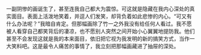 一副阴惨的画诞生了，甚至连我自己都大为震惊。可这就是隐藏在我内心深处的真实面目。表面上活泼地笑着，并逗人们发笑，却背负着如此悲惨的内心。“可又有什么办法呢？”我暗自肯定。但那幅画除了竹一之外我没有给任何人看过。我不愿被人看穿自己都笑背后的凄凉，也不愿别人突然之间开始小心翼翼地提防我。他们甚至不会发现这就是我的本来面目，依旧把它视为我发明的新的搞笑方式，当作一大笑料吧。这是最令人痛苦的事情了，我立刻把那幅画藏进了抽屉的深处。